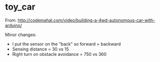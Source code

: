# toy_car

From:
http://codemahal.com/video/building-a-4wd-autonomous-car-with-arduino/

Minor changes:
- I put the sensor on the "back" so forward = backward
- Sensing distance = 30 vs 15
- Right turn on obstacle avoidance = 750 vs 360
